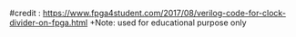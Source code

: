 #credit :
https://www.fpga4student.com/2017/08/verilog-code-for-clock-divider-on-fpga.html
+Note: used for educational purpose only
